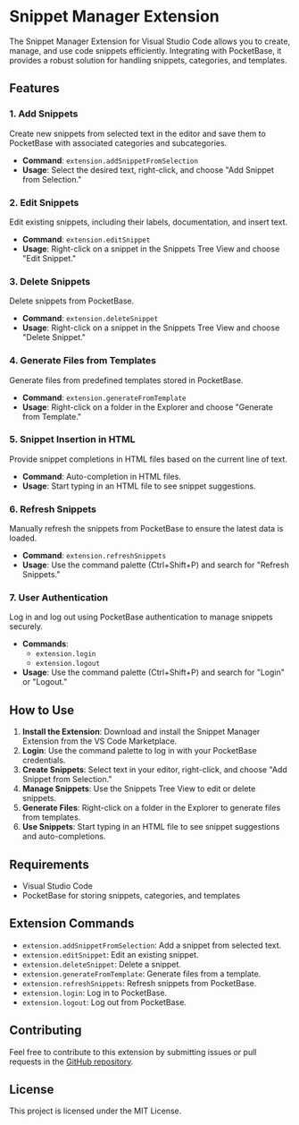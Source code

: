 # Snippet Manager Extension

The Snippet Manager Extension for Visual Studio Code allows you to create, manage, and use code snippets efficiently. Integrating with PocketBase, it provides a robust solution for handling snippets, categories, and templates.

## Features

### 1. Add Snippets
Create new snippets from selected text in the editor and save them to PocketBase with associated categories and subcategories.
- **Command**: `extension.addSnippetFromSelection`
- **Usage**: Select the desired text, right-click, and choose "Add Snippet from Selection."

### 2. Edit Snippets
Edit existing snippets, including their labels, documentation, and insert text.
- **Command**: `extension.editSnippet`
- **Usage**: Right-click on a snippet in the Snippets Tree View and choose "Edit Snippet."

### 3. Delete Snippets
Delete snippets from PocketBase.
- **Command**: `extension.deleteSnippet`
- **Usage**: Right-click on a snippet in the Snippets Tree View and choose "Delete Snippet."

### 4. Generate Files from Templates
Generate files from predefined templates stored in PocketBase.
- **Command**: `extension.generateFromTemplate`
- **Usage**: Right-click on a folder in the Explorer and choose "Generate from Template."

### 5. Snippet Insertion in HTML
Provide snippet completions in HTML files based on the current line of text.
- **Command**: Auto-completion in HTML files.
- **Usage**: Start typing in an HTML file to see snippet suggestions.

### 6. Refresh Snippets
Manually refresh the snippets from PocketBase to ensure the latest data is loaded.
- **Command**: `extension.refreshSnippets`
- **Usage**: Use the command palette (Ctrl+Shift+P) and search for "Refresh Snippets."

### 7. User Authentication
Log in and log out using PocketBase authentication to manage snippets securely.
- **Commands**:
  - `extension.login`
  - `extension.logout`
- **Usage**: Use the command palette (Ctrl+Shift+P) and search for "Login" or "Logout."

## How to Use

1. **Install the Extension**: Download and install the Snippet Manager Extension from the VS Code Marketplace.
2. **Login**: Use the command palette to log in with your PocketBase credentials.
3. **Create Snippets**: Select text in your editor, right-click, and choose "Add Snippet from Selection."
4. **Manage Snippets**: Use the Snippets Tree View to edit or delete snippets.
5. **Generate Files**: Right-click on a folder in the Explorer to generate files from templates.
6. **Use Snippets**: Start typing in an HTML file to see snippet suggestions and auto-completions.

## Requirements

- Visual Studio Code
- PocketBase for storing snippets, categories, and templates

## Extension Commands

- `extension.addSnippetFromSelection`: Add a snippet from selected text.
- `extension.editSnippet`: Edit an existing snippet.
- `extension.deleteSnippet`: Delete a snippet.
- `extension.generateFromTemplate`: Generate files from a template.
- `extension.refreshSnippets`: Refresh snippets from PocketBase.
- `extension.login`: Log in to PocketBase.
- `extension.logout`: Log out from PocketBase.

## Contributing

Feel free to contribute to this extension by submitting issues or pull requests in the [GitHub repository](#).

## License

This project is licensed under the MIT License.